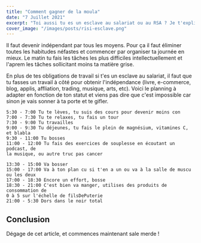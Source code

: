 ```yaml
---
title: "Comment gagner de la moula"
date: "7 Juillet 2021"
excerpt: "Toi aussi tu es un esclave au salariat ou au RSA ? Je t'explique tout"
cover_image: "/images/posts/risi-esclave.png"
---
```


Il faut devenir indépendant par tous les moyens. Pour ça il faut éliminer toutes les habitudes néfastes et commencer par organiser ta journée en mieux. Le matin tu fais les tâches les plus difficiles intellectuellement et l'aprem les tâches sollicitant moins ta matière grise.

En plus de tes obligations de travail si t'es un esclave au salariat, il faut que tu fasses un travail à côté pour obtenir l'indépendance (livre, e-commerce, blog, applis, affliation, trading, musique, arts, etc). Voici le planning à adapter en fonction de ton statut et viens pas dire que c'est impossible car sinon je vais sonner à ta porte et te gifler.

    5:30 - 7:00 Tu te lèves, tu suis des cours pour devenir moins con
    7:00 - 7:30 Tu te relaxes, tu fais un tour
    7:30 - 9:00 Tu travailles
    9:00 - 9:30 Tu déjeunes, tu fais le plein de magnésium, vitamines C, et blabla
    9:30 - 11:00 Tu bosses
    11:00 - 12:00 Tu fais des exercices de souplesse en écoutant un podcast, de
    la musique, ou autre truc pas cancer

    13:30 - 15:00 Va bosser
    15:00 - 17:00 Va à ton plan cu si t'en a un ou va à la salle de muscu ou les deux
    17:00 - 18:30 Encore un effort, bosse
    18:30 - 21:00 C'est bien va manger, utilises des produits de consommation de
    0 à 5 sur l'échelle de filsDePuterie
    21:00 - 5:30 Dors dans le noir total

## Conclusion

Dégage de cet article, et commences maintenant sale merde !
